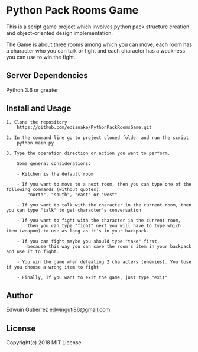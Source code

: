 # Python Pack Rooms Game

This is a script game project which involves python pack structure creation and object-oriented design implementation. 

The Game is about three rooms among which you can move, each room has a character who you can talk or fight and each character has a weakness you can use to win the fight.

## Server Dependencies

Python 3.6 or greater


## Install and Usage

	1. Clone the repository
		https://github.com/edisnake/PythonPackRoomsGame.git
	
	2. In the command line go to project cloned folder and run the script
		python main.py
		
	3. Type the operation direction or action you want to perform.
		
		Some general considerations:
		
		- Kitchen is the default room
		
		- If you want to move to a next room, then you can type one of the following commands (without quotes):
			"north", "south", "east" or "west"
		
		- If you want to talk with the character in the current room, then you can type "talk" to get character's conversation 
		
		- If you want to fight with the character in the current room,
			then you can type "fight" next you will have to type which item (weapon) to use as long as it's in your backpack.
		
		- If you can fight maybe you should type "take" first, 
			because this way you can save the room's item in your backpack and use it to fight.
		
		- You win the game when defeating 2 characters (enemies). You lose if you choose a wrong item to fight
		
		- Finally, if you want to exit the game, just type "exit"


## Author

Edwuin Gutierrez
edwinguti86@gmail.com


## License

Copyright(c) 2018
MIT License
